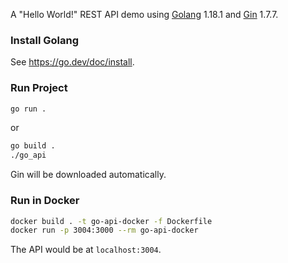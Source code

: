 A "Hello World!" REST API demo using [Golang](https://go.dev/) 1.18.1 and [Gin](https://github.com/gin-gonic/gin) 1.7.7.

### Install Golang

See https://go.dev/doc/install.

### Run Project

```bash
go run .
```

or

```bash
go build .
./go_api
```

Gin will be downloaded automatically.

### Run in Docker

```bash
docker build . -t go-api-docker -f Dockerfile
docker run -p 3004:3000 --rm go-api-docker
```

The API would be at ```localhost:3004```.